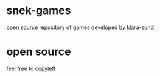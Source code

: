 # snek-games
open source repository of games developed by klara-sund
# open source
feel free to copyleft
